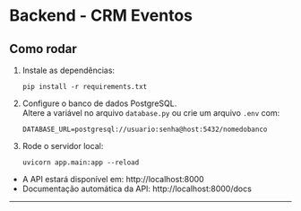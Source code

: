 # Backend - CRM Eventos

## Como rodar

1. Instale as dependências:
   ```
   pip install -r requirements.txt
   ```

2. Configure o banco de dados PostgreSQL.  
   Altere a variável no arquivo `database.py` ou crie um arquivo `.env` com:
   ```
   DATABASE_URL=postgresql://usuario:senha@host:5432/nomedobanco
   ```

3. Rode o servidor local:
   ```
   uvicorn app.main:app --reload
   ```

- A API estará disponível em: http://localhost:8000
- Documentação automática da API: http://localhost:8000/docs

---